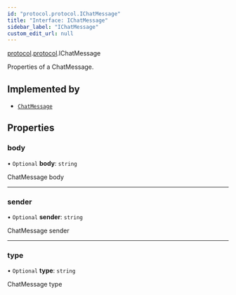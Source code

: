 ```yaml
---
id: "protocol.protocol.IChatMessage"
title: "Interface: IChatMessage"
sidebar_label: "IChatMessage"
custom_edit_url: null
---
```


[protocol](../namespaces/protocol.md).[protocol](../namespaces/protocol.protocol.md).IChatMessage

Properties of a ChatMessage.

## Implemented by

- [`ChatMessage`](../classes/protocol.protocol.ChatMessage.md)

## Properties

### body

• `Optional` **body**: `string`

ChatMessage body

___

### sender

• `Optional` **sender**: `string`

ChatMessage sender

___

### type

• `Optional` **type**: `string`

ChatMessage type
